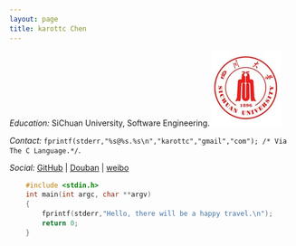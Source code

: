 ```yaml
---
layout: page
title: karottc Chen
---
```


*Education:* SiChuan University, Software Engineering. ![scu](/images/20140615_1_scu.png)

*Contact:* `fprintf(stderr,"%s@%s.%s\n","karottc","gmail","com"); /* Via The C Language.*/`.

*Social:* [GitHub](https://github.com/karottc) | [Douban](http://www.douban.com/people/karottc/) | [weibo](http://weibo.com/karotte)

```c
	#include <stdin.h>
	int main(int argc, char **argv)
	{
		fprintf(stderr,"Hello, there will be a happy travel.\n");
		return 0;
	}
```

